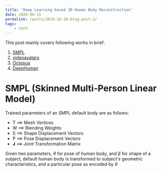 ```yaml
---
title: 'Deep Learning based 3D Human Body Reconstruction'
date: 2020-06-15
permalink: /posts/2019-10-10-blog-post-2/
tags:
    - tech
---
```


This post mainly covers following works in brief:
1. [SMPL](https://smpl.is.tue.mpg.de/)
2. [videoavatars](http://vcai.mpi-inf.mpg.de/projects/wxu/VideoAvatar/)
3. [Octopus](https://virtualhumans.mpi-inf.mpg.de/octopus/)
4. [DeepHuman](http://www.liuyebin.com/deephuman/deephuman.html)

# SMPL (Skinned Multi-Person Linear Model)
Trained parameters of an SMPL default body are as follows:
- T ==> Mesh Vertices
- W ==> Blending Weights
- S ==> Shape Displacement Vectors
- P ==> Pose Displacement Vectors
- **J** ==> Joint Transformation Matrix

Given two parameters, $\theta$ for pose of human body, and $\beta$ for shape of a subject, default human body is transformed to subject's geometric characteristics, and a particular pose as encoded by $\theta$

<!-- I got the idea of this blog post when a friend of mine shared an [answer](https://www.quora.com/Why-is-it-preferable-to-implement-O-n-2-over-O-n-to-solve-the-same-problem/answer/Miguel-Oliveira-2?ch=3&share=7f56111f&srid=swpY) on Quora. In this answer, Miguel Oliveira explains how the Machine Learning algorithm performed effectively, that is, took less time on increasing training batch size just because of changing to a more efficient data structure for the problem. This concept is usually overlooked by many people in the industries, making them wondering if they should actually care about efficient algrithms.

In major areas, including research, Deep Learning is used as a black box, without actually realizing the implications of optimization the uderlying algorithm for the network architecture. Forget that, some people do not even understand the network architecture. I came across a blog post of Adit Deshpande few years ago that lists and discusses about the [9 Deep Learning Papers you need to know](https://adeshpande3.github.io/The-9-Deep-Learning-Papers-You-Need-To-Know-About.html). It discusses the 9 Deep Learning papers that lead to a strong foundation of the current researches and sucesses of Deep Neural Networks, and I find that algorithm optimization or using a better data structure strikingly improves the performance manifolds.

If we look into each of the recent breakthrough papers, most of the papers talk about optimization of algorithm(s) that lead to the efficient performance of the neural networks. The first paper, [AlexNet](https://papers.nips.cc/paper/4824-imagenet-classification-with-deep-convolutional-neural-networks.pdf) introduces parallel computations, along with a result on a very large number of data, ImageNet. The Accuracy Score obtained was significantly high because of the use of parallel computation. The onset of Deep Neural Networks was also obvious with this work, because the results were achievable sooner than before due to the fast processing because of parallel processing, along with better computation facilities, obviously.

![alt text](https://adeshpande3.github.io/assets/AlexNet.png "AlexNet")

Although the increase in the computation power saw a linear growth, the efficiency of the data structures and algorithms underlying the network architectures saw an exponential growth. This led to a very rapid development of state-off-the-art Deep Learning algorithms in many areas. Although further advances in classification networks saw the bright light only because of [parameter update and efficient visualization strategies](http://arxiv.org/pdf/1311.2901v3.pdf) or stacking of layers efficiently, as in [VGGNet](http://arxiv.org/pdf/1409.1556v6.pdf), [GoogLeNet](http://www.cv-foundation.org/openaccess/content_cvpr_2015/papers/Szegedy_Going_Deeper_With_2015_CVPR_paper.pdf), [Microsoft ResNet](https://arxiv.org/pdf/1512.03385v1.pdf), etc. This made the underlying algorithms at the implementation level more complex.

However, in this post, I would actually like to discuss the trilogy works of Ross Girshik et. al. on Object Detection and Localization, and how the simple improvements in the optimizations of the underlying algorithms led to a significant improvements in performance.

_**Problem**: Given an image, detect an object from the list of objects._

# [Basic initution - Divide and Conquer](https://www.analyticsvidhya.com/blog/2018/10/a-step-by-step-introduction-to-the-basic-object-detection-algorithms-part-1/)
Input image:
![alt text](https://i1.wp.com/s3-ap-south-1.amazonaws.com/av-blog-media/wp-content/uploads/2018/10/I1_2009_09_08_drive_0012_001351-768x223.png?resize=768%2C223&ssl=1 "Input")
1. Divide the image into parts by horizontal and vertical cut. (Divide)
![alt text](https://i2.wp.com/s3-ap-south-1.amazonaws.com/av-blog-media/wp-content/uploads/2018/10/Screenshot-from-2018-10-09-14-21-14.png?resize=741%2C249&ssl=1 "Divide")
2. Consider each part. (Conquer)
3. Pass the part image through a classification network and get the output score, along with the class predictions.
4. Combine the part regions according to the output score and same class prediction (Combine).
5. Regress the bounding box coordinates.
![alt text](https://i2.wp.com/s3-ap-south-1.amazonaws.com/av-blog-media/wp-content/uploads/2018/10/I1_2009_09_08_drive_0012_001351-another-copy-768x223.png?resize=768%2C223&ssl=1 "Predict")


# [R-CNN](https://arxiv.org/pdf/1311.2524v5.pdf)
1. Find region proposals (~2K). Use [Selective Search](https://ivi.fnwi.uva.nl/isis/publications/2013/UijlingsIJCV2013/UijlingsIJCV2013.pdf).
2. For each region, Pass it through a classification network and get the output score, along with the class predictions.
  * Pass the region through a fully convolutional network to get the feature maps.
  * Pass the output feature map to the fully connected network to get the classification results.
3. Regress the bounding box coordinates.


# [Fast R-CNN](https://arxiv.org/pdf/1504.08083.pdf)
1. Pass the input image through a fully convolutional network to get the feature map.
2. Find the region proposals on the feature map using Selective Search.
3. For each region on the feature map, find the classification results.
4. Regress the bounding box coordinates.


# [Faster R-CNN](http://arxiv.org/pdf/1506.01497v3.pdf)
1. Pass the input image through a fully convolutional network to get the feature map.
2. Find the region proposals on the feature map using Region Proposal Network.
3. For each region on the feature map, find the classification results.
4. Regress the bounding box coordinates.


# [YOLO](https://arxiv.org/pdf/1506.02640.pdf)
1. Resize image.
2. Pass the image through a fully convolutional neural network to get a fixed size output sXsXmX(c+5).
3. Flatten the last two dimensions to get an output of dimension sXsX(c+5).m
4. Combine the grids to get the results.

Having a good GPU and computation power is not enough. We do not have infinite computability. Many researchers still find better, more optimal solutions, and it greatly helps. -->
